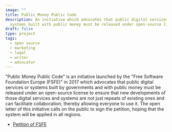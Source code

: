 ```yaml
---
image: ""
title: Public Money Public Code
description: An initiative which advocates that public digital services or
  systems built with public money must be released under open-source license.
draft: false
type: project
tags:
  - open source
  - marketing
  - legal
  - writer
  - advocator
---
```

"Public Money Public Code" is an initiative launched by the "Free Software Foundation Europe (FSFE)" in 2017 which advocates that public digital services or systems built by governments and with public money must be released under an open-source license to ensure that new developments of those digital services and systems are not just repeats of existing ones and can facilitate collaboration, thereby allowing everyone to use it. The open letter of this initiative calls on the public to sign the petition, hoping that the system will be applied in all regions.

- [Petition of FSFE](https://publiccode.eu/en/)
